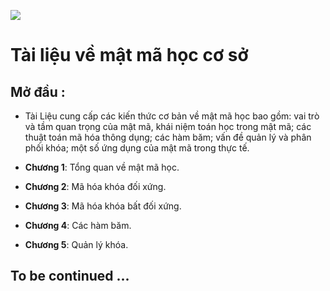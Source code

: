 ![](https://i.imgur.com/NDov0CM.jpg)
# Tài liệu về mật mã học cơ sở 

## **Mở đầu :**

	
 - Tài Liệu cung cấp các kiến thức cơ bản về mật mã học bao  gồm: vai
   trò và tầm quan trọng của mật mã, khái niệm toán học trong mật mã;
   các thuật toán mã hóa thông dụng; các hàm băm; vấn đề quản lý    và
   phân phối khóa; một số ứng dụng của mật mã trong thực tế. 
   
- **Chương 1**: Tổng quan về mật mã học. 
- **Chương 2**: Mã hóa khóa đối xứng. 
- **Chương 3**: Mã hóa khóa bất đối xứng. 
- **Chương 4**: Các hàm băm.
- **Chương 5**: Quản lý khóa.
## To be continued ...




